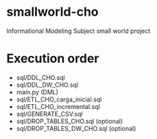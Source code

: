 # smallworld-cho
Informational Modeling Subject small world project

# Execution order
- sql/DDL_CHO.sql
- sql/DDL_DW_CHO.sql
- main.py (DML)
- sql/ETL_CHO_carga_inicial.sql
- sql/ETL_CHO_incremental.sql
- sql/GENERATE_CSV.sql
- sql/DROP_TABLES_CHO.sql (optional)
- sql/DROP_TABLES_DW_CHO.sql (optional)